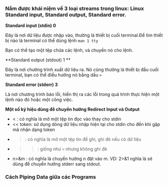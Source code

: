 ### Nắm được khái niệm về 3 loại streams trong linux: Linux Standard input, Standard output, Standard error.

**Standard input (stdin) 0**

Đây là nơi dữ liệu được nhập vào, thường là thiết bị cuối terminal.Để tìm thiết bị nào là terminal có thể dùng lệnh `man 1 tty`

Bạn có thể tạo một tệp chứa các lệnh, và chuyền nó cho lệnh.

**Standard output (stdout) 1 **

Đây là nơi chường trình xuất dữ liệu ra. Nó cũng thường là thiết bị đầu cuối terminal, bạn có thể điều hướng nó bằng dấu `>`

**Standard error (stderr) 3**

Là nơi chương trình báo lỗi, hiển thị ra các lỗi trong quá trình thực hiện một lệnh nào đó hoặc một công việc.

**Một số ký hiệu dùng để chuyển hướng Redirect Input và Output**
- < : có nghĩa là mở một tệp tin đọc vào thay cho stdin
- << token: sử dụng dòng dữ liệu nhập hiện tại cho stdin cho đến khi gặp mã nhận dạng token
- > : có nghĩa là mở một tệp tin để ghi, ghi đè nếu có dữ liệu
- >> : giống như `>` nhưng không ghi đè
- n>&m : có nghĩa là chuyển hướng n đặt vào m. VD: 2>&1 nghĩa là  sẽ dùng để chuyển hướng stderr sang stdout.




### Cách Piping Data giữa các Programs





